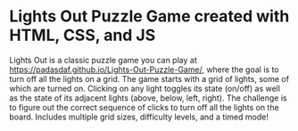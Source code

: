 # Lights Out Puzzle Game created with HTML, CSS, and JS
Lights Out is a classic puzzle game you can play at https://padasdaf.github.io/Lights-Out-Puzzle-Game/, where the goal is to turn off all the lights on a grid. The game starts with a grid of lights, some of which are turned on. Clicking on any light toggles its state (on/off) as well as the state of its adjacent lights (above, below, left, right). The challenge is to figure out the correct sequence of clicks to turn off all the lights on the board. Includes multiple grid sizes, difficulty levels, and a timed mode!
